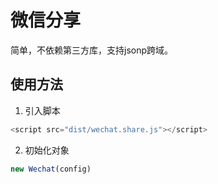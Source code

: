 # 微信分享
简单，不依赖第三方库，支持jsonp跨域。

## 使用方法
1. 引入脚本
``` javascript
<script src="dist/wechat.share.js"></script>
```
2. 初始化对象 
``` javascript
new Wechat(config)
```
